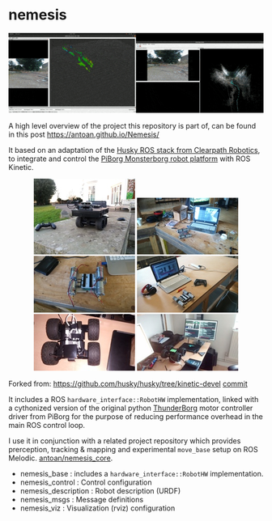 # nemesis

![Mapping Session](/docs/images/nemesis_mapping.gif)

A high level overview of the project this repository is part of, can be found in this post https://antoan.github.io/Nemesis/

It based on an adaptation of the [Husky ROS stack from Clearpath Robotics](http://wiki.ros.org/Robots/Husky), to integrate and control the [PiBorg Monsterborg robot platform](https://www.piborg.org/robots-1/monsterborg) with ROS Kinetic.

<p align="center">
  <img src="/docs/images/20220204_164520.jpg" width="200">
  <img src="/docs/images/DSC_0023.jpg" width="200">
  <img src="/docs/images/DSC_0024.jpg" width="200">
  <img src="/docs/images/DSC_0026.jpg" width="200">
  <img src="/docs/images/IMG_20210909_154740524.jpg" width="200">
  <img src="/docs/images/IMG_20210814_193007750.jpg" width="200">
</p>

Forked from: https://github.com/husky/husky/tree/kinetic-devel [commit](https://github.com/husky/husky/commit/2d368cf32530401238cb45f31e54f40080dd6dc1)

It includes a ROS `hardware_interface::RobotHW` implementation, linked with a cythonized version of the original python [ThunderBorg](https://www.piborg.org/motor-control-1135/thunderborg) motor controller driver from PiBorg for the purpose of reducing performance overhead in the main ROS control loop.

I use it in conjunction with a related project repository which provides prerception, tracking & mapping and experimental `move_base` setup on ROS Melodic. [antoan/nemesis_core](https://github.com/antoan/nemesis_core).  

- nemesis_base : includes a `hardware_interface::RobotHW` implementation.
- nemesis_control : Control configuration
- nemesis_description : Robot description (URDF)
- nemesis_msgs : Message definitions
- nemesis_viz : Visualization (rviz) configuration
